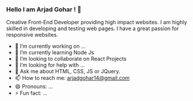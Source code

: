 ### Hello I am Arjad Gohar ! 👋

Creative Front-End Developer providing high impact websites. I am highly skilled in developing and testing web pages. I have a great passion for responsive websites. 

- 🔭 I’m currently working on ...
- 🌱 I’m currently learning Node Js
- 👯 I’m looking to collaborate on React Projects
- 🤔 I’m looking for help with ...
- 💬 Ask me about HTML, CSS, JS or JQuery.
- 📫 How to reach me: arjadgohar14@gmail.com
- 😄 Pronouns: ...
- ⚡ Fun fact: ...

